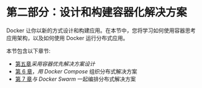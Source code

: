 # 第二部分：设计和构建容器化解决方案

Docker 让你以新的方式设计和构建应用。在本节中，您将学习如何使用容器思考应用架构，以及如何使用 Docker 运行分布式应用。

本节包含以下章节:

*   [第五章](05.html)*采用容器优先解决方案设计*
*   [第 6 章](06.html)，*用 Docker Compose* 组织分布式解决方案
*   [第 7 章](07.html)*与 Docker Swarm* 一起编排分布式解决方案